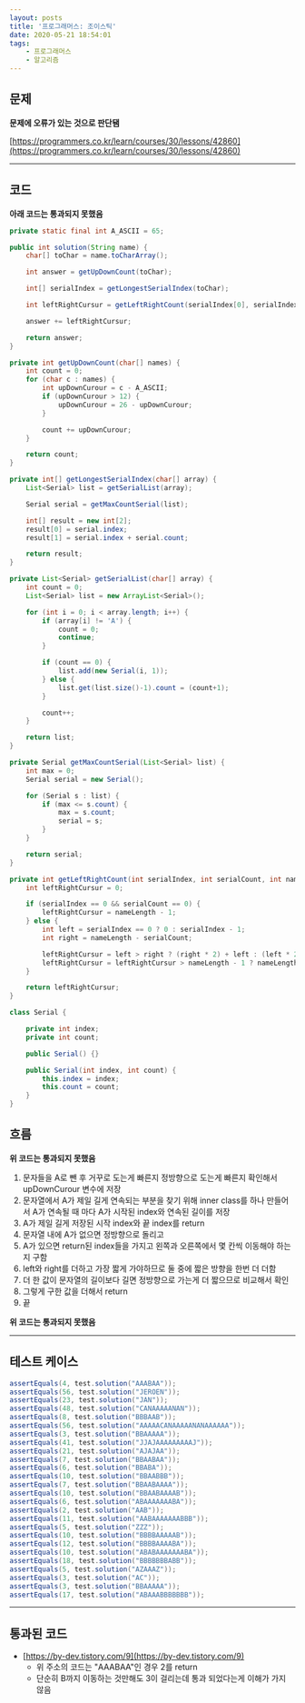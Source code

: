 ```yaml
---
layout: posts
title: '프로그래머스: 조이스틱'
date: 2020-05-21 18:54:01
tags:
    - 프로그래머스
    - 알고리즘
---
```


## 문제

__문제에 오류가 있는 것으로 판단됌__

[https://programmers.co.kr/learn/courses/30/lessons/42860](https://programmers.co.kr/learn/courses/30/lessons/42860)

* * *

## 코드

__아래 코드는 통과되지 못했음__

```java
private static final int A_ASCII = 65;

public int solution(String name) {
    char[] toChar = name.toCharArray();

    int answer = getUpDownCount(toChar);

    int[] serialIndex = getLongestSerialIndex(toChar);

    int leftRightCursur = getLeftRightCount(serialIndex[0], serialIndex[1], toChar.length);

    answer += leftRightCursur;

    return answer;
}

private int getUpDownCount(char[] names) {
    int count = 0;
    for (char c : names) {
        int upDownCurour = c - A_ASCII;
        if (upDownCurour > 12) {
            upDownCurour = 26 - upDownCurour;
        }

        count += upDownCurour;
    }

    return count;
}

private int[] getLongestSerialIndex(char[] array) {
    List<Serial> list = getSerialList(array);

    Serial serial = getMaxCountSerial(list);

    int[] result = new int[2];
    result[0] = serial.index;
    result[1] = serial.index + serial.count;

    return result;
}

private List<Serial> getSerialList(char[] array) {
    int count = 0;
    List<Serial> list = new ArrayList<Serial>();

    for (int i = 0; i < array.length; i++) {
        if (array[i] != 'A') {
            count = 0;
            continue;
        }

        if (count == 0) {
            list.add(new Serial(i, 1));
        } else {
            list.get(list.size()-1).count = (count+1);
        }

        count++;
    }

    return list;
}

private Serial getMaxCountSerial(List<Serial> list) {
    int max = 0;
    Serial serial = new Serial();

    for (Serial s : list) {
        if (max <= s.count) {
            max = s.count;
            serial = s;
        }
    }

    return serial;
}

private int getLeftRightCount(int serialIndex, int serialCount, int nameLength) {
    int leftRightCursur = 0;

    if (serialIndex == 0 && serialCount == 0) {
        leftRightCursur = nameLength - 1;
    } else {
        int left = serialIndex == 0 ? 0 : serialIndex - 1;
        int right = nameLength - serialCount;

        leftRightCursur = left > right ? (right * 2) + left : (left * 2) + right;
        leftRightCursur = leftRightCursur > nameLength - 1 ? nameLength - 1 : leftRightCursur;
    }

    return leftRightCursur;
}

class Serial {

    private int index;
    private int count;

    public Serial() {}

    public Serial(int index, int count) {
        this.index = index;
        this.count = count;
    }
}
```

## 흐름

__위 코드는 통과되지 못했음__

1. 문자들을 A로 뺀 후 거꾸로 도는게 빠른지 정방향으로 도는게 빠른지 확인해서 upDownCurour 변수에 저장
2. 문자열에서 A가 제일 길게 연속되는 부분을 찾기 위해 inner class를 하나 만들어서 A가 연속될 때 마다 A가 시작된 index와 연속된 길이를 저장
3. A가 제일 길게 저장된 시작 index와 끝 index를 return
4. 문자열 내에 A가 없으면 정방향으로 돌리고
5. A가 있으면 return된 index들을 가지고 왼쪽과 오른쪽에서 몇 칸씩 이동해야 하는 지 구함
6. left와 right를 더하고 가장 짧게 가야하므로 둘 중에 짧은 방향을 한번 더 더함
7. 더 한 값이 문자열의 길이보다 길면 정방향으로 가는게 더 짧으므로 비교해서 확인
8. 그렇게 구한 값을 더해서 return
9. 끝

__위 코드는 통과되지 못했음__

* * *

## 테스트 케이스

```java
assertEquals(4, test.solution("AAABAA"));
assertEquals(56, test.solution("JEROEN"));
assertEquals(23, test.solution("JAN"));
assertEquals(48, test.solution("CANAAAAANAN"));
assertEquals(8, test.solution("BBBAAB"));
assertEquals(56, test.solution("AAAAACANAAAAANANAAAAAA"));
assertEquals(3, test.solution("BBAAAAA"));
assertEquals(41, test.solution("JJAJAAAAAAAAAJ"));
assertEquals(21, test.solution("AJAJAA"));
assertEquals(7, test.solution("BBAABAA"));
assertEquals(6, test.solution("BBABA"));
assertEquals(10, test.solution("BBAABBB"));
assertEquals(7, test.solution("BBAABAAAA"));
assertEquals(10, test.solution("BBAABAAAAB"));
assertEquals(6, test.solution("ABAAAAAAABA"));
assertEquals(2, test.solution("AAB"));
assertEquals(11, test.solution("AABAAAAAAABBB"));
assertEquals(5, test.solution("ZZZ"));
assertEquals(10, test.solution("BBBBAAAAAB"));
assertEquals(12, test.solution("BBBBAAAABA"));
assertEquals(10, test.solution("ABABAAAAAAABA"));
assertEquals(18, test.solution("BBBBBBBABB"));
assertEquals(5, test.solution("AZAAAZ"));
assertEquals(3, test.solution("AC"));
assertEquals(3, test.solution("BBAAAAA"));
assertEquals(17, test.solution("ABAAABBBBBBB"));
```

* * *

## 통과된 코드

- [https://by-dev.tistory.com/9](https://by-dev.tistory.com/9)
  - 위 주소의 코드는 "AAABAA"인 경우 2를 return
  - 단순히 B까지 이동하는 것만해도 3이 걸리는데 통과 되었다는게 이해가 가지 않음
